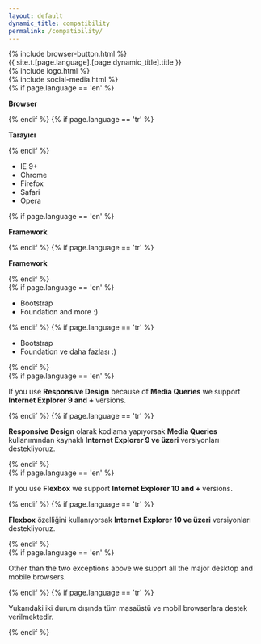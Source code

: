 ```yaml
---
layout: default
dynamic_title: compatibility
permalink: /compatibility/
---
```


<div class="dn-browser">
  <div class="dn-browser-header">
    {% include browser-button.html %}
    <div class="dn-style--title">{{ site.t.[page.language].[page.dynamic_title].title }}</div>
    {% include logo.html %}
  </div>
  <div class="dn-browser-body">
    <div class="dn-browser-body__item">
      <div class="wrap xl-table xl-gutter-40 xl-top xl-center lg-normal">
        <div class="col xl-width-360 lg-1-1">
          {% include social-media.html %}
        </div>
        <div class="col xl-1-1">
          <div class="dn-content">
            <div class="wrap xl-gutter-24 xl-top xl-2 md-1">
              <div class="col">
                {% if page.language == 'en' %}
                  <p><b>Browser</b></p>
                {% endif %}
                {% if page.language == 'tr' %}
                  <p><b>Tarayıcı</b></p>
                {% endif %}
                <div class="dn-height-16"></div>
                <ul>
                  <li>IE 9+</li>
                  <li>Chrome</li>
                  <li>Firefox</li>
                  <li>Safari</li>
                  <li>Opera</li>
                </ul>
                <div class="dn-height-16"></div>
              </div>
              <div class="col">
                {% if page.language == 'en' %}
                  <p><b>Framework</b></p>
                {% endif %}
                {% if page.language == 'tr' %}
                  <p><b>Framework</b></p>
                {% endif %}
                <div class="dn-height-16"></div>
                {% if page.language == 'en' %}
                  <ul>
                    <li>Bootstrap</li>
                    <li>Foundation and more :)</li>
                  </ul>
                {% endif %}
                {% if page.language == 'tr' %}
                  <ul>
                    <li>Bootstrap</li>
                    <li>Foundation ve daha fazlası :)</li>
                  </ul>
                {% endif %}
                <div class="dn-height-16"></div>
              </div>
            </div>
            {% if page.language == 'en' %}
              <p>If you use <b>Responsive Design</b> because of <b>Media Queries</b> we support <b>Internet Explorer 9 and +</b> versions.</p>
            {% endif %}
            {% if page.language == 'tr' %}
              <p><b>Responsive Design</b> olarak kodlama yapıyorsak <b>Media Queries</b> kullanımından kaynaklı <b>Internet Explorer 9 ve üzeri</b> versiyonları destekliyoruz.</p>
            {% endif %}
            <div class="dn-height-8"></div>
            {% if page.language == 'en' %}
              <p>If you use <b>Flexbox</b> we support <b>Internet Explorer 10 and +</b> versions.</p>
            {% endif %}
            {% if page.language == 'tr' %}
              <p><b>Flexbox</b> özelliğini kullanıyorsak <b>Internet Explorer 10 ve üzeri</b> versiyonları destekliyoruz.</p>
            {% endif %}
            <div class="dn-height-8"></div>
            {% if page.language == 'en' %}
              <p>Other than the two exceptions above we supprt all the major desktop and mobile browsers.</p>
            {% endif %}
            {% if page.language == 'tr' %}
              <p>Yukarıdaki iki durum dışında tüm masaüstü ve mobil browserlara destek verilmektedir.</p>
            {% endif %}
          </div>
        </div>
      </div>
    </div>
  </div>
</div>
